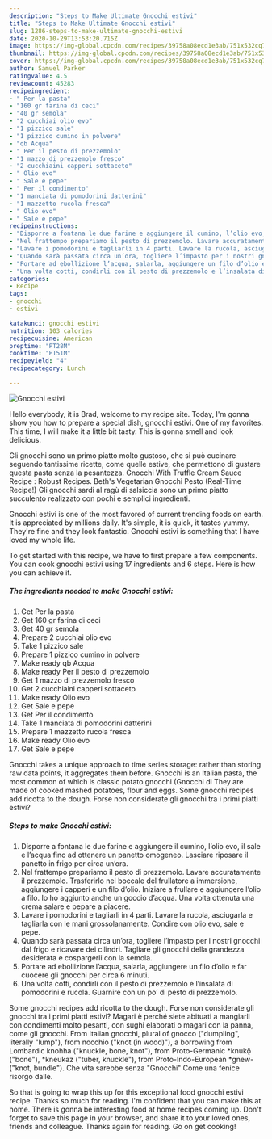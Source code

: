 ```yaml
---
description: "Steps to Make Ultimate Gnocchi estivi"
title: "Steps to Make Ultimate Gnocchi estivi"
slug: 1286-steps-to-make-ultimate-gnocchi-estivi
date: 2020-10-29T13:53:20.715Z
image: https://img-global.cpcdn.com/recipes/39758a08ecd1e3ab/751x532cq70/gnocchi-estivi-recipe-main-photo.jpg
thumbnail: https://img-global.cpcdn.com/recipes/39758a08ecd1e3ab/751x532cq70/gnocchi-estivi-recipe-main-photo.jpg
cover: https://img-global.cpcdn.com/recipes/39758a08ecd1e3ab/751x532cq70/gnocchi-estivi-recipe-main-photo.jpg
author: Samuel Parker
ratingvalue: 4.5
reviewcount: 45283
recipeingredient:
- " Per la pasta"
- "160 gr farina di ceci"
- "40 gr semola"
- "2 cucchiai olio evo"
- "1 pizzico sale"
- "1 pizzico cumino in polvere"
- "qb Acqua"
- " Per il pesto di prezzemolo"
- "1 mazzo di prezzemolo fresco"
- "2 cucchiaini capperi sottaceto"
- " Olio evo"
- " Sale e pepe"
- " Per il condimento"
- "1 manciata di pomodorini datterini"
- "1 mazzetto rucola fresca"
- " Olio evo"
- " Sale e pepe"
recipeinstructions:
- "Disporre a fontana le due farine e aggiungere il cumino, l’olio evo, il sale e l’acqua fino ad ottenere un panetto omogeneo. Lasciare riposare il panetto in frigo per circa un’ora."
- "Nel frattempo prepariamo il pesto di prezzemolo. Lavare accuratamente il prezzemolo. Trasferirlo nel boccale del frullatore a immersione, aggiungere i capperi e un filo d’olio. Iniziare a frullare e aggiungere l’olio a filo. Io ho aggiunto anche un goccio d’acqua. Una volta ottenuta una crema salare e pepare a piacere."
- "Lavare i pomodorini e tagliarli in 4 parti. Lavare la rucola, asciugarla e tagliarla con le mani grossolanamente. Condire con olio evo, sale e pepe."
- "Quando sarà passata circa un’ora, togliere l’impasto per i nostri gnocchi dal frigo e ricavare dei cilindri. Tagliare gli gnocchi della grandezza desiderata e cospargerli con la semola."
- "Portare ad ebollizione l’acqua, salarla, aggiungere un filo d’olio e far cuocere gli gnocchi per circa 6 minuti."
- "Una volta cotti, condirli con il pesto di prezzemolo e l’insalata di pomodorini e rucola. Guarnire con un po’ di pesto di prezzemolo."
categories:
- Recipe
tags:
- gnocchi
- estivi

katakunci: gnocchi estivi 
nutrition: 103 calories
recipecuisine: American
preptime: "PT28M"
cooktime: "PT51M"
recipeyield: "4"
recipecategory: Lunch

---
```



![Gnocchi estivi](https://img-global.cpcdn.com/recipes/39758a08ecd1e3ab/751x532cq70/gnocchi-estivi-recipe-main-photo.jpg)

Hello everybody, it is Brad, welcome to my recipe site. Today, I'm gonna show you how to prepare a special dish, gnocchi estivi. One of my favorites. This time, I will make it a little bit tasty. This is gonna smell and look delicious.

Gli gnocchi sono un primo piatto molto gustoso, che si può cucinare seguendo tantissime ricette, come quelle estive, che permettono di gustare questa pasta senza la pesantezza. Gnocchi With Truffle Cream Sauce Recipe : Robust Recipes. Beth&#39;s Vegetarian Gnocchi Pesto (Real-Time Recipe!) Gli gnocchi sardi al ragù di salsiccia sono un primo piatto succulento realizzato con pochi e semplici ingredienti.

Gnocchi estivi is one of the most favored of current trending foods on earth. It is appreciated by millions daily. It's simple, it is quick, it tastes yummy. They're fine and they look fantastic. Gnocchi estivi is something that I have loved my whole life.


To get started with this recipe, we have to first prepare a few components. You can cook gnocchi estivi using 17 ingredients and 6 steps. Here is how you can achieve it.

<!--inarticleads1-->

##### The ingredients needed to make Gnocchi estivi:

1. Get  Per la pasta
1. Get 160 gr farina di ceci
1. Get 40 gr semola
1. Prepare 2 cucchiai olio evo
1. Take 1 pizzico sale
1. Prepare 1 pizzico cumino in polvere
1. Make ready qb Acqua
1. Make ready  Per il pesto di prezzemolo
1. Get 1 mazzo di prezzemolo fresco
1. Get 2 cucchiaini capperi sottaceto
1. Make ready  Olio evo
1. Get  Sale e pepe
1. Get  Per il condimento
1. Take 1 manciata di pomodorini datterini
1. Prepare 1 mazzetto rucola fresca
1. Make ready  Olio evo
1. Get  Sale e pepe


Gnocchi takes a unique approach to time series storage: rather than storing raw data points, it aggregates them before. Gnocchi is an Italian pasta, the most common of which is classic potato gnocchi (Gnocchi di They are made of cooked mashed potatoes, flour and eggs. Some gnocchi recipes add ricotta to the dough. Forse non considerate gli gnocchi tra i primi piatti estivi? 

<!--inarticleads2-->

##### Steps to make Gnocchi estivi:

1. Disporre a fontana le due farine e aggiungere il cumino, l’olio evo, il sale e l’acqua fino ad ottenere un panetto omogeneo. Lasciare riposare il panetto in frigo per circa un’ora.
1. Nel frattempo prepariamo il pesto di prezzemolo. Lavare accuratamente il prezzemolo. Trasferirlo nel boccale del frullatore a immersione, aggiungere i capperi e un filo d’olio. Iniziare a frullare e aggiungere l’olio a filo. Io ho aggiunto anche un goccio d’acqua. Una volta ottenuta una crema salare e pepare a piacere.
1. Lavare i pomodorini e tagliarli in 4 parti. Lavare la rucola, asciugarla e tagliarla con le mani grossolanamente. Condire con olio evo, sale e pepe.
1. Quando sarà passata circa un’ora, togliere l’impasto per i nostri gnocchi dal frigo e ricavare dei cilindri. Tagliare gli gnocchi della grandezza desiderata e cospargerli con la semola.
1. Portare ad ebollizione l’acqua, salarla, aggiungere un filo d’olio e far cuocere gli gnocchi per circa 6 minuti.
1. Una volta cotti, condirli con il pesto di prezzemolo e l’insalata di pomodorini e rucola. Guarnire con un po’ di pesto di prezzemolo.


Some gnocchi recipes add ricotta to the dough. Forse non considerate gli gnocchi tra i primi piatti estivi? Magari è perché siete abituati a mangiarli con condimenti molto pesanti, con sughi elaborati o magari con la panna, come gli gnocchi. From Italian gnocchi, plural of gnocco (&#34;dumpling&#34;, literally &#34;lump&#34;), from nocchio (&#34;knot (in wood)&#34;), a borrowing from Lombardic knohha (&#34;knuckle, bone, knot&#34;), from Proto-Germanic *knukǭ (&#34;bone&#34;), *kneukaz (&#34;tuber, knuckle&#34;), from Proto-Indo-European *gnew- (&#34;knot, bundle&#34;). Che vita sarebbe senza &#34;Gnocchi&#34; Come una fenice risorgo dalle. 

So that is going to wrap this up for this exceptional food gnocchi estivi recipe. Thanks so much for reading. I'm confident that you can make this at home. There is gonna be interesting food at home recipes coming up. Don't forget to save this page in your browser, and share it to your loved ones, friends and colleague. Thanks again for reading. Go on get cooking!
